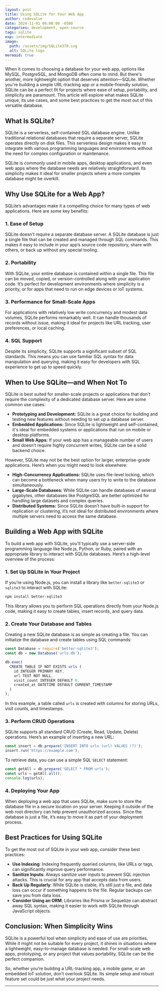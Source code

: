 ```yaml
---
layout: post
title: Using SQLite for Your Web App
author: codevalve
date: 2024-11-01 06:00:00 -0500
categories: development, open-source
tags: sqlite
exp: intermediate
image:
  path: /assets/img/SQLite370.svg
  alt: SQLite logo
mermaid: true
---
```


When it comes to choosing a database for your web app, options like MySQL, PostgreSQL, and MongoDB often come to mind. But there's another, more lightweight option that deserves attention—SQLite. Whether you're building a simple URL-tracking app or a mobile-friendly solution, SQLite can be a perfect fit for projects where ease of setup, portability, and simplicity are paramount. This article will explore what makes SQLite unique, its use cases, and some best practices to get the most out of this versatile database.

## What Is SQLite?

SQLite is a serverless, self-contained SQL database engine. Unlike traditional relational databases that require a separate server, SQLite operates directly on disk files. This serverless design makes it easy to integrate with various programming languages and environments without the need for complex configuration or maintenance.

SQLite is commonly used in mobile apps, desktop applications, and even web apps where the database needs are relatively straightforward. Its simplicity makes it ideal for smaller projects where a more complex database might be overkill.

## Why Use SQLite for a Web App?

SQLite’s advantages make it a compelling choice for many types of web applications. Here are some key benefits:

### 1. Ease of Setup

SQLite doesn’t require a separate database server. A SQLite database is just a single file that can be created and managed through SQL commands. This makes it easy to include in your app’s source code repository, share with others, or back up without any special tooling.

### 2. Portability

With SQLite, your entire database is contained within a single file. This file can be moved, copied, or version-controlled along with your application code. It’s perfect for development environments where simplicity is a priority, or for apps that need to run on edge devices or IoT systems.

### 3. Performance for Small-Scale Apps

For applications with relatively low write concurrency and modest data volumes, SQLite performs remarkably well. It can handle thousands of records without issue, making it ideal for projects like URL tracking, user preferences, or local caching.

### 4. SQL Support

Despite its simplicity, SQLite supports a significant subset of SQL standards. This means you can use familiar SQL syntax for data manipulation and querying, making it easy for developers with SQL experience to get up to speed quickly.

## When to Use SQLite—and When Not To

SQLite is best suited for smaller-scale projects or applications that don't require the complexity of a dedicated database server. Here are some common use cases:

- **Prototyping and Development:** SQLite is a great choice for building and testing new features without needing to set up a database server.
- **Embedded Applications:** Since SQLite is lightweight and self-contained, it's ideal for embedded systems or applications that run on mobile or desktop platforms.
- **Small Web Apps:** If your web app has a manageable number of users and doesn’t require highly concurrent writes, SQLite can be a solid backend choice.

However, SQLite may not be the best option for larger, enterprise-grade applications. Here’s when you might need to look elsewhere:

- **High-Concurrency Applications:** SQLite uses file-level locking, which can become a bottleneck when many users try to write to the database simultaneously.
- **Large-Scale Databases:** While SQLite can handle databases of several gigabytes, other databases like PostgreSQL are better optimized for handling large datasets and complex queries.
- **Distributed Systems:** Since SQLite doesn’t have built-in support for replication or clustering, it’s not ideal for distributed environments where multiple servers need to access the same database.

## Building a Web App with SQLite

To build a web app with SQLite, you’ll typically use a server-side programming language like Node.js, Python, or Ruby, paired with an appropriate library to interact with SQLite databases. Here’s a high-level overview of the process:

### 1. Set Up SQLite in Your Project

If you’re using Node.js, you can install a library like `better-sqlite3` or `sqlite3` to interact with SQLite:

```bash
npm install better-sqlite3
```

This library allows you to perform SQL operations directly from your Node.js code, making it easy to create tables, insert records, and query data.

### 2. Create Your Database and Tables

Creating a new SQLite database is as simple as creating a file. You can initialize the database and create tables using SQL commands:

```javascript
const Database = require('better-sqlite3');
const db = new Database('urls.db');

db.exec(
  CREATE TABLE IF NOT EXISTS urls (
    id INTEGER PRIMARY KEY,
    url TEXT NOT NULL,
    visit_count INTEGER DEFAULT 0,
    created_at DATETIME DEFAULT CURRENT_TIMESTAMP
  )
);
```

In this example, a table called `urls` is created with columns for storing URLs, visit counts, and timestamps.

### 3. Perform CRUD Operations

SQLite supports all standard CRUD (Create, Read, Update, Delete) operations. Here’s an example of inserting a new URL:

```javascript
const insert = db.prepare('INSERT INTO urls (url) VALUES (?)');
insert.run('https://example.com');
```

To retrieve data, you can use a simple SQL `SELECT` statement:

```javascript
const getAll = db.prepare('SELECT * FROM urls');
const urls = getAll.all();
console.log(urls);
```

### 4. Deploying Your App

When deploying a web app that uses SQLite, make sure to store the database file in a secure location on your server. Keeping it outside of the web root directory can help prevent unauthorized access. Since the database is just a file, it’s easy to move it as part of your deployment process.

## Best Practices for Using SQLite

To get the most out of SQLite in your web app, consider these best practices:

- **Use Indexing**: Indexing frequently queried columns, like URLs or tags, can significantly improve query performance.
- **Sanitize Inputs**: Always sanitize user inputs to prevent SQL injection attacks. This is crucial for any app that accepts data from users.
- **Back Up Regularly**: While SQLite is stable, it’s still just a file, and data loss can occur if something happens to the file. Regular backups can save you from data loss.
- **Consider Using an ORM**: Libraries like Prisma or Sequelize can abstract away SQL syntax, making it easier to work with SQLite through JavaScript objects.

## Conclusion: When Simplicity Wins

SQLite is a powerful tool when simplicity and ease of use are priorities. While it might not be suitable for every project, it shines in situations where a lightweight, easy-to-manage database is needed. For small-scale web apps, prototyping, or any project that values portability, SQLite can be the perfect companion.

So, whether you’re building a URL-tracking app, a mobile game, or an embedded IoT solution, don’t overlook SQLite. Its simple setup and robust feature set could be just what your project needs.

---
